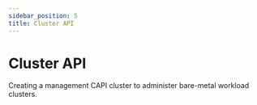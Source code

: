 ```yaml
---
sidebar_position: 5
title: Cluster API
---
```


# Cluster API

Creating a management CAPI cluster to administer bare-metal workload clusters.
